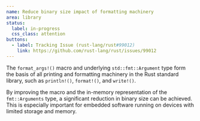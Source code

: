 ```yaml
---
name: Reduce binary size impact of formatting machinery 
area: library
status: 
  label: in-progress
  css_class: attention
buttons:
  - label: Tracking Issue (rust-lang/rust#99012)
    link: https://github.com/rust-lang/rust/issues/99012
---
```

The `format_args!()` macro and underlying `std::fmt::Argument` type form the basis of all printing and formatting machinery in the Rust standard library,
such as `println!()`, `format!()`, and `write!()`.

By improving the macro and the in-memory representation of the `fmt::Arguments` type, a significant reduction in binary size can be achieved. This is especially
important for embedded software running on devices with limited storage and memory.
